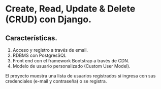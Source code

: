 # Create, Read, Update & Delete (CRUD) con Django.
## Características.
1. Acceso y registro a través de email.
2. RDBMS con PostgresSQL
3. Front end con el framework Bootstrap a través de CDN.
4. Modelo de usuario personalizado (Custom User Model).

El proyecto muestra una lista de usuarios registrados si ingresa con sus credenciales (e-mail y contraseña) o se registra.
